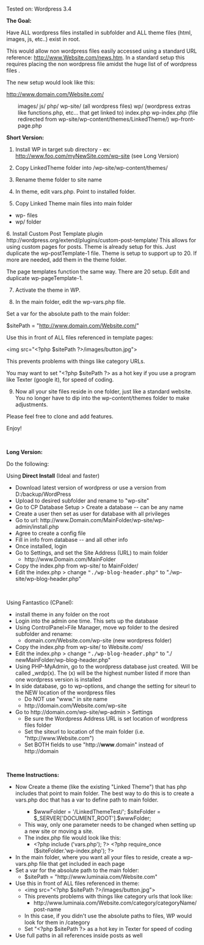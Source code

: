 Tested on: Wordpress 3.4

<strong>The Goal:</strong>

Have ALL wordpress files installed in subfolder and ALL theme files (html, images, js, etc..) exist in root.

This would allow non wordpress files easily accessed using a standard URL reference: http://www.Website.com/news.htm. In a standard setup this requires placing the non wordpress file amidst the huge list of of wordpress files .

The new setup would look like this:

http://www.domain.com/Website.com/
<p style="padding-left: 30px;">images/
js/
php/
wp-site/ (all wordpress files)
wp/ (wordpress extras like functions.php, etc... that get linked to)
index.php
wp-index.php (file redirected from wp-site/wp-content/themes/LinkedTheme/)
wp-front-page.php</p>
<strong>Short Version:</strong>

1. Install WP in target sub directory - ex: http://www.foo.com/myNewSite.com/wp-site (see Long Version)

2. Copy LinkedTheme folder into /wp-site/wp-content/themes/

3. Rename theme folder to site name

4. In theme, edit vars.php.  Point to installed folder.

5. Copy Linked Theme main files into main folder
<ul>
	<li>wp- files</li>
	<li>wp/ folder</li>
</ul>
6. Install Custom Post Template plugin
http://wordpress.org/extend/plugins/custom-post-template/
This allows for using custom pages for posts.
Theme is already setup for this.  Just duplicate the wp-postTemplate-1 file.  Theme is setup to support up to 20.  If more are needed, add them in the theme folder.

The page templates function the same way.  There are 20 setup.  Edit and duplicate wp-pageTemplate-1.

7. Activate the theme in WP.

8. In the main folder, edit the wp-vars.php file.

Set a var for the absolute path to the main folder:

$sitePath = "http://www.domain.com/Website.com/"

Use this in front of ALL files referenced in template pages:

&lt;img src="&lt;?php $sitePath ?&gt;/images/button.jpg"&gt;

This prevents problems with things like category URLs.

You may want to set "&lt;?php $sitePath ?&gt; as a hot key if you use a program like Texter (google it),  for speed of coding.

9. Now all your site files reside in one folder, just like a standard website.  You no longer have to dip into the wp-content/themes folder to make adjustments.

Please feel free to clone and add features.

Enjoy!

&nbsp;

<strong>Long Version:</strong>

Do the following:

Using<strong> Direct Install</strong> (Ideal and faster)
<ul>
	<li>Download latest version of wordpress or use a version from D:/backup/WordPress</li>
	<li>Upload to desired subfolder and rename to "wp-site"</li>
	<li>Go to CP Database Setup &gt; Create a database -- can be any name</li>
	<li>Create a user then set as user for database with all privileges</li>
	<li>Go to url: http://www.Domain.com/MainFolder/wp-site/wp-admin/install.php</li>
	<li>Agree to create a config file</li>
	<li>Fill in info from database -- and all other info</li>
	<li>Once installed, login</li>
	<li>Go to Settings, and set the Site Address (URL) to main folder
<ul>
	<li>http://www.Domain.com/MainFolder</li>
</ul>
</li>
	<li>Copy the index.php from wp-site/ to MainFolder/</li>
	<li>Edit the index.php &gt; change <tt>"./wp-blog-header.php"</tt> to "./wp-site/wp-blog-header.php"</li>
</ul>
&nbsp;

Using Fantastico (CPanel):
<ul>
	<li>install theme in any folder on the root</li>
	<li>Login into the admin one time. This sets up the database</li>
	<li>Using ControlPanel&gt;File Manager, move wp folder to the desired subfolder and rename:
<ul>
	<li>domain.com/Website.com/wp-site (new wordpress folder)</li>
</ul>
</li>
	<li>Copy the index.php from wp-site/ to Website.com/</li>
	<li>Edit the index.php &gt; change <tt>"./wp-blog-header.php"</tt> to "./ newMainFolder/wp-blog-header.php"</li>
	<li>Using PHP-MyAdmin, go to the wordpress database just created. Will be called _wrdp(x). The (x) will be the highest number listed if more than one wordpress version is installed</li>
	<li>In side database, go to wp-options, and change the setting for siteurl to the NEW location of the wordpress files
<ul>
	<li>Do NOT use "www." in site name</li>
	<li>http://domain.com/Website.com/wp-site</li>
</ul>
</li>
	<li>Go to http://domain.com/wp-site/wp-admin &gt; Settings
<ul>
	<li>Be sure the Wordpress Address URL is set location of wordpress files folder</li>
	<li>Set the siteurl to location of the main folder (i.e. "http://www.Website.com")</li>
	<li>Set BOTH fields to use "http://<strong>www</strong>.domain" instead of http://domain</li>
</ul>
</li>
</ul>
&nbsp;

<strong>Theme Instructions:</strong>
<ul>
	<li>Now Create a theme (like the existing "Linked Theme") that has php includes that point to main folder. The best way to do this is to create a vars.php doc that has a var to define path to main folder.
<ul>
<ul>
	<li>$wwwFolder = '/LinkedThemeTest/';
$siteFolder = $_SERVER['DOCUMENT_ROOT'].$wwwFolder;</li>
</ul>
	<li>This way, only one parameter needs to be changed when setting up a new site or moving a site.</li>
	<li>The index.php file would look like this:
<ul>
	<li>&lt;?php include ('vars.php'); ?&gt;
&lt;?php require_once ($siteFolder.'wp-index.php'); ?&gt;</li>
</ul>
</li>
</ul>
</li>
	<li>In the main folder, where you want all your files to reside, create a wp-vars.php file that get included in each page</li>
	<li>Set a var for the absolute path to the main folder:
<ul>
	<li>$sitePath = "http://www.luminaia.com/Website.com"</li>
</ul>
</li>
	<li>Use this in front of ALL files referenced in theme:
<ul>
	<li>&lt;img src="&lt;?php $sitePath ?&gt;/images/button.jpg"&gt;</li>
	<li>This prevents problems with things like category urls that look like:
<ul>
	<li>http://www.luminaia.com/Website.com/category/categoryName/post-name</li>
</ul>
</li>
	<li>In this case, if you didn't use the absolute paths to files, WP would look for them in /category</li>
	<li>Set "&lt;?php $sitePath ?&gt; as a hot key in Texter for speed of coding</li>
</ul>
</li>
	<li>Use full paths in all references inside posts as well</li>
</ul>